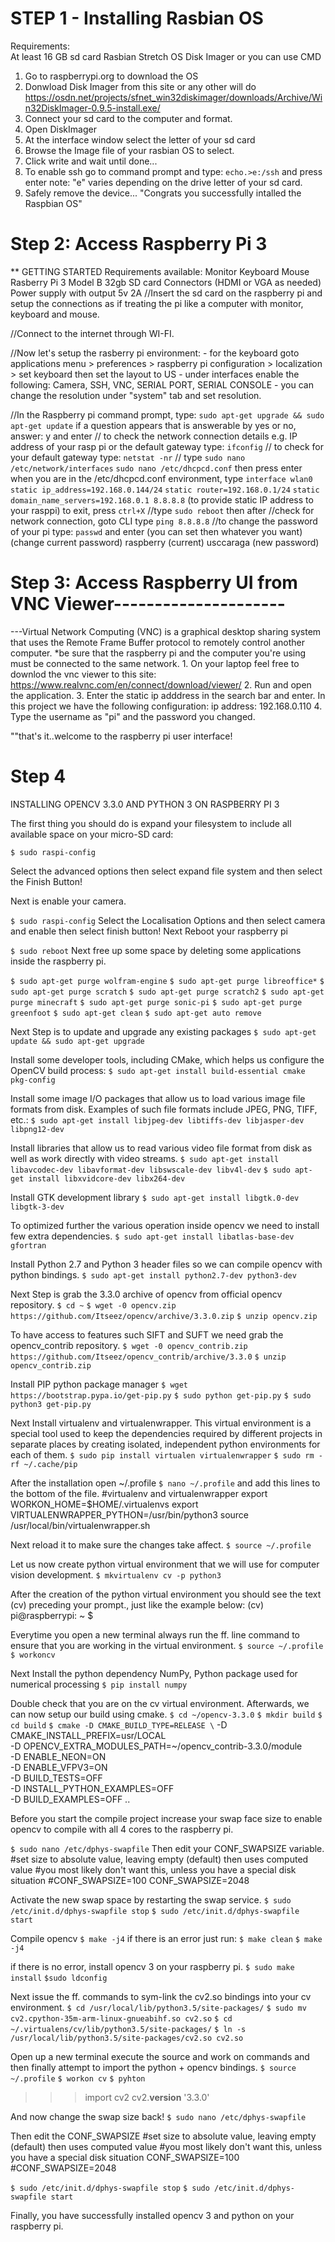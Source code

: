 # STEP 1 - Installing Rasbian OS

Requirements:	
	At least 16 GB sd card
	Rasbian Stretch OS
	Disk Imager or you can use CMD
	
1. Go to raspberrypi.org to download the OS
2. Donwload Disk Imager from this site or any other will do
	https://osdn.net/projects/sfnet_win32diskimager/downloads/Archive/Win32DiskImager-0.9.5-install.exe/
3. Connect your sd card to the computer and format.
4. Open DiskImager
5. At the interface window select the letter of your sd card
6. Browse the Image file of your rasbian OS to select.
7. Click write and wait until done...
8. To enable ssh go to command prompt and type:
	`echo.>e:/ssh` and press enter
		note: "e" varies depending on the drive letter of your sd card.
9. Safely remove the device...
"Congrats you successfully intalled the Raspbian OS"

# Step 2: Access Raspberry Pi 3

** GETTING STARTED
	Requirements available:	
		Monitor
		Keyboard
		Mouse	
		Rasberry Pi 3 Model B
		32gb SD card
		Connectors (HDMI or VGA as needed)
		Power supply with output 5v 2A
//Insert the sd card on the raspberry pi  and setup the connections as if treating the pi like a computer with monitor, keyboard and mouse.

//Connect to the internet through WI-FI.

//Now let's setup the rasberry pi environment:
	- for the keyboard goto applications menu > preferences > raspberry pi configuration > localization > set keyboard
		then set the layout to US
	- under interfaces enable the following: Camera, SSH, VNC, SERIAL PORT, SERIAL CONSOLE
	- you can change the resolution under "system" tab and set resolution.	
 
//In the Raspberry pi command prompt, 
	type: `sudo apt-get upgrade && sudo apt-get update`
		if a question appears that is answerable by yes or no, answer: y and enter
// to check the network connection details e.g. IP address of your rasp pi or the default gateway
	type: `ifconfig` 
// to check for your default gateway
	type: `netstat -nr` 
// type `sudo nano /etc/network/interfaces`
	`sudo nano /etc/dhcpcd.conf` then press enter
		when you are in the /etc/dhcpcd.conf environment, type
	`interface wlan0`
	`static ip_address=192.168.0.144/24`
	`static router=192.168.0.1/24`
	`static domain_name_servers=192.168.0.1 8.8.8.8`
	(to provide static IP address to your rasppi)
	to exit, press `ctrl+X`
//type `sudo reboot` then after 
//check for network connection, goto CLI type
	`ping 8.8.8.8`
//to change the password of your pi
	type: `passwd` and enter (you can set then whatever you want)
 	(change current password)
	raspberry (current)
	usccaraga (new password)

# Step 3: Access Raspberry UI from VNC Viewer---------------------

---Virtual Network Computing (VNC) is a graphical desktop sharing system that uses the Remote Frame Buffer protocol to remotely control another computer.
*be sure that the raspberry pi and the computer you're using must be connected to the same network.
	1. On your laptop feel free to downlod the vnc viewer to this site: https://www.realvnc.com/en/connect/download/viewer/
	2. Run and open the application.
	3. Enter the static ip adddress in the search bar and enter.
In this project we have the following configuration:
		ip address: 192.168.0.110
	4. Type the username as "pi" and the password you changed.

""that's it..welcome to the raspberry pi user interface!

# Step 4

INSTALLING OPENCV 3.3.0 AND PYTHON 3 ON RASPBERRY PI 3

The first thing you should do is expand your filesystem to include all available space on your micro-SD card:

`$ sudo raspi-config`

Select the advanced options then select expand file system and then select the Finish Button!

Next is enable your camera.

`$ sudo raspi-config`
Select the Localisation Options and then select camera and enable then select finish button!
Next Reboot your raspberry pi

`$ sudo reboot`
Next free up some space by deleting some applications inside the raspberry pi.


`$ sudo apt-get purge wolfram-engine`
`$ sudo apt-get purge libreoffice*`
`$ sudo apt-get purge scratch`
`$ sudo apt-get purge scratch2`
`$ sudo apt-get purge minecraft`
`$ sudo apt-get purge sonic-pi`
`$ sudo apt-get purge greenfoot`
`$ sudo apt-get clean`
`$ sudo apt-get auto remove`

Next Step is to update and upgrade any existing packages
`$ sudo apt-get update && sudo apt-get upgrade`

Install some developer tools, including CMake, which helps us configure the OpenCV build process:
`$ sudo apt-get install build-essential cmake pkg-config`

Install some image I/O packages that allow us to load various image file formats from disk. Examples of such file formats include JPEG, PNG, TIFF, etc.:
`$ sudo apt-get install libjpeg-dev libtiffs-dev libjasper-dev libpng12-dev`

Install libraries that allow us to read various video file format from disk as well as work directly with video streams.
`$ sudo apt-get install libavcodec-dev libavformat-dev libswscale-dev libv4l-dev`
`$ sudo apt-get install libxvidcore-dev libx264-dev`

Install GTK development library
`$ sudo apt-get install libgtk.0-dev libgtk-3-dev`

To optimized further the various operation inside opencv we need to install few extra dependencies.
`$ sudo apt-get install libatlas-base-dev gfortran`

Install Python 2.7 and Python 3 header files so we can compile opencv with python bindings.
`$ sudo apt-get install python2.7-dev python3-dev`

Next Step is grab the 3.3.0 archive of opencv from official opencv repository.
`$ cd ~`
`$ wget -0 opencv.zip https://github.com/Itseez/opencv/archive/3.3.0.zip`
`$ unzip opencv.zip`

To have access to features such SIFT and SUFT we need grab the opencv_contrib repository.
`$ wget -0 opencv_contrib.zip https://github.com/Itseez/opencv_contrib/archive/3.3.0`
`$ unzip opencv_contrib.zip`

Install PIP python package manager
`$ wget https://bootstrap.pypa.io/get-pip.py`
`$ sudo python get-pip.py`
`$ sudo python3 get-pip.py`

Next Install virtualenv and virtualenwrapper. This virtual environment is a special  tool used to keep the dependencies required by different projects in separate places by creating isolated, independent python environments for each of them.
`$ sudo pip install virtualen virtualenwrapper`
`$ sudo rm -rf ~/.cache/pip`

After the installation open ~/.profile
`$ nano ~/.profile`
and add this lines to the bottom of the file.
#virtualenv and virtualenwrapper
export WORKON_HOME=$HOME/.virtualenvs
export VIRTUALENWRAPPER_PYTHON=/usr/bin/python3
source /usr/local/bin/virtualenwrapper.sh

Next reload it to make sure the changes take affect.
`$ source ~/.profile`

Let us now create python virtual environment that we will use for computer vision development.
`$ mkvirtualenv cv -p python3`

After the creation of the python virtual environment you should see the text (cv) preceding your prompt., just like the example below:
(cv) pi@raspberrypi: ~ $

Everytime you open a new terminal always run the ff. line command to ensure that you are working in the virtual environment.
`$ source ~/.profile`
`$ workoncv`

Next Install the python dependency NumPy, Python package used for numerical processing
`$ pip install numpy`

Double check that you are on the cv virtual environment.
Afterwards, we can now setup our build using cmake.
`$ cd ~/opencv-3.3.0`
`$ mkdir build`	
`$ cd build`
`$ cmake -D CMAKE_BUILD_TYPE=RELEASE \`
-D CMAKE_INSTALL_PREFIX=usr/LOCAL \
-D OPENCV_EXTRA_MODULES_PATH=~/opencv_contrib-3.3.0/module \
-D ENABLE_NEON=ON \
-D ENABLE_VFPV3=ON \
-D BUILD_TESTS=OFF \
-D INSTALL_PYTHON_EXAMPLES=OFF \
-D BUILD_EXAMPLES=OFF ..

Before you start the compile project increase your swap face size to enable opencv to compile with all 4 cores to the raspberry pi.

`$ sudo nano /etc/dphys-swapfile`
Then edit your CONF_SWAPSIZE variable.
#set size to absolute value, leaving empty (default) then uses computed value
#you most likely don't want this, unless you have a special disk situation
#CONF_SWAPSIZE=100
CONF_SWAPSIZE=2048

Activate the new swap space by restarting the swap service.
`$ sudo /etc/init.d/dphys-swapfile stop`
`$ sudo /etc/init.d/dphys-swapfile start`	


Compile opencv 
`$ make -j4` 
if there is an error just run: 
`$ make clean`
`$ make -j4`

if there is no error, install opencv 3 on your raspberry pi.
`$ sudo make install`
`$sudo ldconfig`

Next issue the ff. commands to sym-link the cv2.so bindings into your cv environment.
`$ cd /usr/local/lib/python3.5/site-packages/`
`$ sudo mv cv2.cpython-35m-arm-linux-gnueabihf.so cv2.so`
`$ cd ~/.virtualens/cv/lib/python3.5/site-packages/`
`$ ln -s /usr/local/lib/python3.5/site-packages/cv2.so cv2.so`

Open up a new terminal execute the source and work on commands and then finally attempt to import the python + opencv bindings.
`$ source ~/.profile`
`$ workon cv`
`$ pyhton`
>>> import cv2
>>> cv2.__version__
'3.3.0'
>>>

And now change the swap size back!
`$ sudo nano /etc/dphys-swapfile`

Then edit the CONF_SWAPSIZE
#set size to absolute value, leaving empty (default) then uses computed value
#you most likely don't want this, unless you have a special disk situation
CONF_SWAPSIZE=100
#CONF_SWAPSIZE=2048

`$ sudo /etc/init.d/dphys-swapfile stop`
`$ sudo /etc/init.d/dphys-swapfile start`

Finally, you have successfully installed opencv 3 and python on your raspberry pi.


